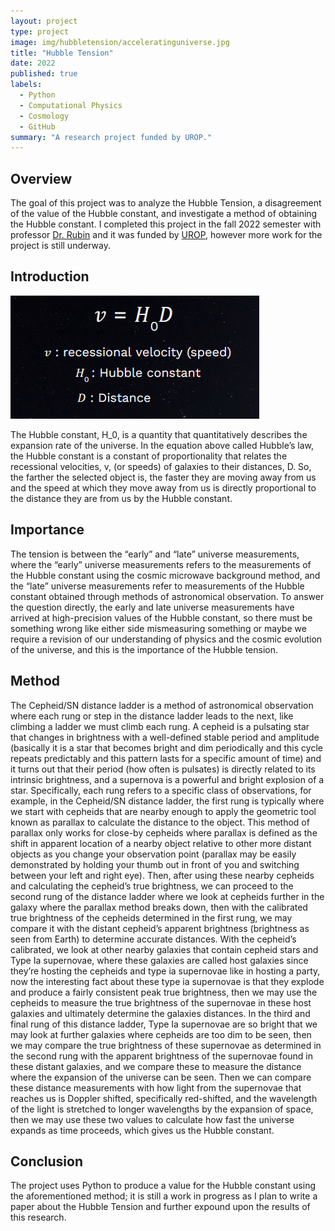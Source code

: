 ```yaml
---
layout: project
type: project
image: img/hubbletension/acceleratinguniverse.jpg
title: "Hubble Tension"
date: 2022
published: true
labels:
  - Python
  - Computational Physics
  - Cosmology
  - GitHub
summary: "A research project funded by UROP."
---
```


## Overview

The goal of this project was to analyze the Hubble Tension, a disagreement of the value of the Hubble constant, and investigate a method of obtaining the Hubble constant. I completed this project in the fall 2022 semester with professor [Dr. Rubin](https://www.phys.hawaii.edu/profile/David-Rubin/) and it was funded by [UROP](https://manoa.hawaii.edu/undergrad/urop/), however more work for the project is still underway. 

## Introduction

<img class="img-fluid" src="../img/hubbletension/hubbleconstantequation.PNG">

The Hubble constant, H_0, is a quantity that quantitatively describes the expansion rate of the universe. In the equation above called Hubble’s law, the Hubble constant is a constant of proportionality that relates the recessional velocities, v, (or speeds) of galaxies to their distances, D. So, the farther the selected object is, the faster they are moving away from us and the speed at which they move away from us is directly proportional to the distance they are from us by the Hubble constant. 

## Importance

The tension is between the “early” and “late” universe measurements, where the “early” universe measurements refers to the measurements of the Hubble constant using the cosmic microwave background method, and the “late” universe measurements refer to measurements of the Hubble constant obtained through methods of astronomical observation. To answer the question directly, the early and late universe measurements have arrived at high-precision values of the Hubble constant, so there must be something wrong like either side mismeasuring something or maybe we require a revision of our understanding of physics and the cosmic evolution of the universe, and this is the importance of the Hubble tension.

## Method

The Cepheid/SN distance ladder is a method of astronomical observation where each rung or step in the distance ladder leads to the next, like climbing a ladder we must climb each rung. A cepheid is a pulsating star that changes in brightness with a well-defined stable period and amplitude (basically it is a star that becomes bright and dim periodically and this cycle repeats predictably and this pattern lasts for a specific amount of time) and it turns out that their period (how often is pulsates) is directly related to its intrinsic brightness, and a supernova is a powerful and bright explosion of a star. Specifically, each rung refers to a specific class of observations, for example, in the Cepheid/SN distance ladder, the first rung is typically where we start with cepheids that are nearby enough to apply the geometric tool known as parallax to calculate the distance to the object. This method of parallax only works for close-by cepheids where parallax is defined as the shift in apparent location of a nearby object relative to other more distant objects as you change your observation point (parallax may be easily demonstrated by holding your thumb out in front of you and switching between your left and right eye). Then, after using these nearby cepheids and calculating the cepheid’s true brightness, we can proceed to the second rung of the distance ladder where we look at cepheids further in the galaxy where the parallax method breaks down, then with the calibrated true brightness of the cepheids determined in the first rung, we may compare it with the distant cepheid’s apparent brightness (brightness as seen from Earth) to determine accurate distances. With the cepheid’s calibrated, we look at other nearby galaxies that contain cepheid stars and Type Ia supernovae, where these galaxies are called host galaxies since they’re hosting the cepheids and type ia supernovae like in hosting a party, now the interesting fact about these type ia supernovae is that they explode and produce a fairly consistent peak true brightness, then we may use the cepheids to measure the true brightness of the supernovae in these host galaxies and ultimately determine the galaxies distances. In the third and final rung of this distance ladder, Type Ia supernovae are so bright that we may look at further galaxies where cepheids are too dim to be seen, then we may compare the true brightness of these supernovae as determined in the second rung with the apparent brightness of the supernovae found in these distant galaxies, and we compare these to measure the distance where the expansion of the universe can be seen. Then we can compare these distance measurements with how light from the supernovae that reaches us is Doppler shifted, specifically red-shifted, and the wavelength of the light is stretched to longer wavelengths by the expansion of space, then we may use these two values to calculate how fast the universe expands as time proceeds, which gives us the Hubble constant.

## Conclusion

The project uses Python to produce a value for the Hubble constant using the aforementioned method; it is still a work in progress as I plan to write a paper about the Hubble Tension and further expound upon the results of this research.

